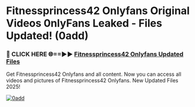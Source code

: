 # Fitnessprincess42 Onlyfans Original Videos 0nlyFans Leaked - Files Updated! (0add)

<h3>🔴 CLICK HERE 🌐==►► <a href="https://tinyurl.com/2m67pmp6" rel="nofollow">Fitnessprincess42 Onlyfans Updated Files</a></h3>

Get Fitnessprincess42 Onlyfans and all content. Now you can access all videos and pictures of Fitnessprincess42 Onlyfans. New Updated Files 2025!

[![0add](https://i.imgur.com/H4QAA4z.gif)](https://tinyurl.com/2m67pmp6)